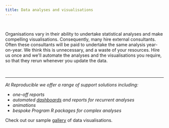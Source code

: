 ```yaml
---
title: Data analyses and visualisations
---
```


<br/>

Organisations vary in their ability to undertake statistical analyses and make compelling visualisations. Consequently, many hire external consultants. 
Often these consultants will be paid to undertake the same analysis year-on-year. We think this is unnecessary, and a waste of your resources. Hire us once and we'll automate 
the analyses and the visualisations you require, so that they rerun whenever you update the data. 

<br/>

-----

*At Reproducible we offer a range of support solutions including:*
- *one-off reports*
- *automated [dashboards](dashboard.md) and reports for recurrent analyses*
- *animations*
- *bespoke Program R packages for complex analyses*

Check out our sample [gallery](gallery.md) of data visualisations.

